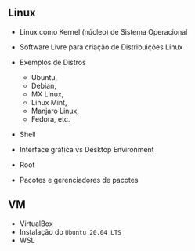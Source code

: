 ## Linux

- Linux como Kernel (núcleo) de Sistema Operacional
- Software Livre para criação de Distribuições Linux 
- Exemplos de Distros
    - Ubuntu,
    - Debian,
    - MX Linux,
    - Linux Mint,
    - Manjaro Linux,
    - Fedora, etc.

- Shell
- Interface gráfica vs Desktop Environment
- Root
- Pacotes e gerenciadores de pacotes

## VM

- VirtualBox
- Instalação do `Ubuntu 20.04 LTS`
- WSL